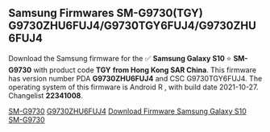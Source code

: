 <h2>Samsung Firmwares SM-G9730(TGY) G9730ZHU6FUJ4/G9730TGY6FUJ4/G9730ZHU6FUJ4</h2>
Download the Samsung firmware for the ✅ <strong>Samsung Galaxy S10 </strong> ⭐ <strong>SM-G9730</strong> with product code <strong>TGY</strong> <strong> from Hong Kong SAR China</strong>. This firmware has version number PDA <strong>G9730ZHU6FUJ4</strong> and CSC G9730TGY6FUJ4. The operating system of this firmware is Android R , with build date 2021-10-27. Changelist <strong>22341008</strong>.


[SM-G9730](https://samfirm.shop/samsung/model/SM-G9730)
[G9730ZHU6FUJ4](https://samfirm.shop/samsung/pda/G9730ZHU6FUJ4)
[Download Firmware Samsung Galaxy S10 SM-G9730](https://samfirm.shop/samsung/firmware/468996)
